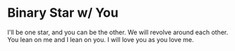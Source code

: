 # Binary Star w/ You

I'll be one star, and you can be the other. We will revolve around each other. You lean on me and I lean on you. I will love you as you love me.
